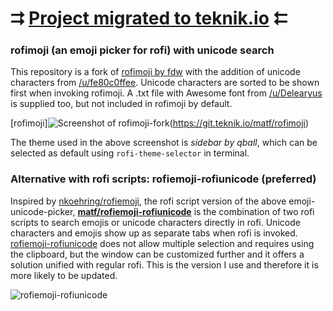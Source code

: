 # ⮆ [Project migrated to teknik.io](https://git.teknik.io/matf/rofimoji) ⮄

### rofimoji (an emoji picker for rofi) with unicode search

This repository is a fork of [rofimoji by fdw](https://github.com/fdw/rofimoji) with the addition of unicode characters from [/u/fe80c0ffee](https://www.reddit.com/r/unixporn/comments/7zqkov/oc_i_mad_a_rofi_emoji_picker_and_i_feel_bad_about/duqls53?utm_source=share&utm_medium=web2x). Unicode characters are sorted to be shown first when invoking rofimoji. A .txt file with Awesome font from [/u/Delearyus](https://www.reddit.com/r/unixporn/comments/7zqkov/oc_i_mad_a_rofi_emoji_picker_and_i_feel_bad_about/duvrlla?utm_source=share&utm_medium=web2x) is supplied too, but not included in rofimoji by default.

[rofimoji]![Screenshot of rofimoji-fork](https://git.teknik.io/matf/rofimoji/media/branch/master/screenshot-fork.png?raw=true/media/branch/master/screenshot-fork.png?raw=true)(https://git.teknik.io/matf/rofimoji)

The theme used in the above screenshot is *sidebar by qball*, which can be selected as default using `rofi-theme-selector` in terminal.

### Alternative with rofi scripts: rofiemoji-rofiunicode (preferred)

Inspired by [nkoehring/rofiemoji](https://github.com/nkoehring/rofiemoji), the rofi script version of the above emoji-unicode-picker, [**matf/rofiemoji-rofiunicode**](https://git.teknik.io/matf/rofiemoji-rofiunicode) is the combination of two rofi scripts to search emojis or unicode characters directly in rofi. Unicode characters and emojis show up as separate tabs when rofi is invoked. [rofiemoji-rofiunicode](https://git.teknik.io/matf//rofiemoji-rofiunicode) does not allow multiple selection and requires using the clipboard, but the window can be customized further and it offers a solution unified with regular rofi. This is the version I use and therefore it is more likely to be updated.

![rofiemoji-rofiunicode](https://git.teknik.io/matf/rofimoji/media/branch/master/unicode.png?raw=true/media/branch/master/screenshot-fork.png?raw=true)
